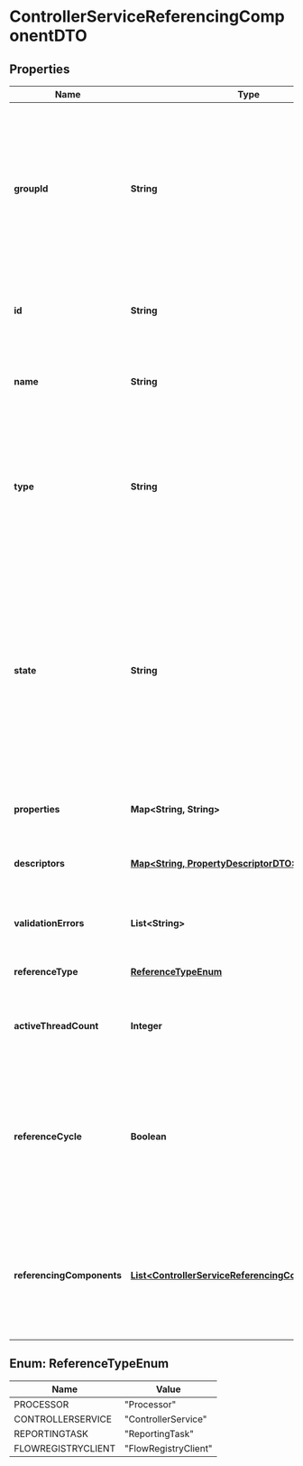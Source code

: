 
# ControllerServiceReferencingComponentDTO

## Properties
Name | Type | Description | Notes
------------ | ------------- | ------------- | -------------
**groupId** | **String** | The group id for the component referencing a controller service. If this component is another controller service or a reporting task, this field is blank. |  [optional]
**id** | **String** | The id of the component referencing a controller service. |  [optional]
**name** | **String** | The name of the component referencing a controller service. |  [optional]
**type** | **String** | The type of the component referencing a controller service in simple Java class name format without package name. |  [optional]
**state** | **String** | The scheduled state of a processor or reporting task referencing a controller service. If this component is another controller service, this field represents the controller service state. |  [optional]
**properties** | **Map&lt;String, String&gt;** | The properties for the component. |  [optional]
**descriptors** | [**Map&lt;String, PropertyDescriptorDTO&gt;**](PropertyDescriptorDTO.md) | The descriptors for the component properties. |  [optional]
**validationErrors** | **List&lt;String&gt;** | The validation errors for the component. |  [optional]
**referenceType** | [**ReferenceTypeEnum**](#ReferenceTypeEnum) | The type of reference this is. |  [optional]
**activeThreadCount** | **Integer** | The number of active threads for the referencing component. |  [optional]
**referenceCycle** | **Boolean** | If the referencing component represents a controller service, this indicates whether it has already been represented in this hierarchy. |  [optional]
**referencingComponents** | [**List&lt;ControllerServiceReferencingComponentEntity&gt;**](ControllerServiceReferencingComponentEntity.md) | If the referencing component represents a controller service, these are the components that reference it. |  [optional]


<a name="ReferenceTypeEnum"></a>
## Enum: ReferenceTypeEnum
Name | Value
---- | -----
PROCESSOR | &quot;Processor&quot;
CONTROLLERSERVICE | &quot;ControllerService&quot;
REPORTINGTASK | &quot;ReportingTask&quot;
FLOWREGISTRYCLIENT | &quot;FlowRegistryClient&quot;



